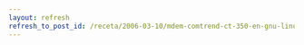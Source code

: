 ```yaml
---
layout: refresh
refresh_to_post_id: /receta/2006-03-10/mdem-comtrend-ct-350-en-gnu-linux-con-el-driver-ueagle-atm
---
```


